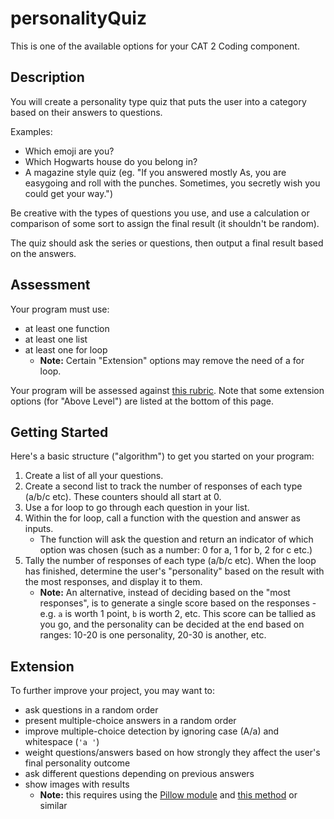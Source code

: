 # personalityQuiz

This is one of the available options for your CAT 2 Coding component.

## Description

You will create a personality type quiz that puts the user into a category based on their answers to questions.

Examples:
- Which emoji are you?
- Which Hogwarts house do you belong in?
- A magazine style quiz (eg. "If you answered mostly As, you are easygoing and roll with the punches. Sometimes, you secretly wish you could get your way.")

Be creative with the types of questions you use, and use a calculation or comparison of some sort to assign the final result (it shouldn't be random).

The quiz should ask the series or questions, then output a final result based on the answers.

## Assessment

Your program must use:

- at least one function
- at least one list
- at least one for loop
    - **Note:** Certain "Extension" options may remove the need of a for loop.

Your program will be assessed against [this rubric](../codingRubric.pdf). Note that some extension options (for "Above Level") are listed at the bottom of this page.

## Getting Started

Here's a basic structure ("algorithm") to get you started on your program:

1. Create a list of all your questions.
2. Create a second list to track the number of responses of each type (a/b/c etc). These counters should all start at 0.
3. Use a for loop to go through each question in your list.
4. Within the for loop, call a function with the question and answer as inputs.
    - The function will ask the question and return an indicator of which option was chosen (such as a number: 0 for a, 1 for b, 2 for c etc.)
5. Tally the number of responses of each type (a/b/c etc). When the loop has finished, determine the user's "personality" based on the result with the most responses, and display it to them.
    - **Note:** An alternative, instead of deciding based on the "most responses", is to generate a single score based on the responses - e.g. `a` is worth 1 point, `b` is worth 2, etc. This score can be tallied as you go, and the personality can be decided at the end based on ranges: 10-20 is one personality, 20-30 is another, etc.

## Extension

To further improve your project, you may want to:

- ask questions in a random order
- present multiple-choice answers in a random order
- improve multiple-choice detection by ignoring case (A/a) and whitespace (`'a '`)
- weight questions/answers based on how strongly they affect the user's final personality outcome
- ask different questions depending on previous answers
- show images with results
    - **Note:** this requires using the [Pillow module](https://pillow.readthedocs.io/en/3.1.x/installation.html#basic-installation) and [this method](https://stackoverflow.com/a/5333261/4080966) or similar
